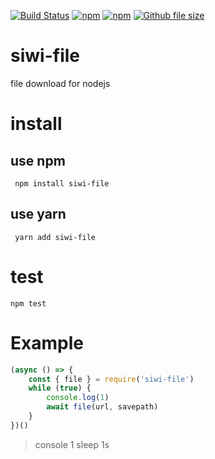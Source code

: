 [![Build Status](https://travis-ci.org/siwilizhao/siwi-file.svg?branch=master)](https://travis-ci.org/siwilizhao/siwi-file)
[![npm](https://img.shields.io/npm/v/siwi-file.svg)](https://www.npmjs.com/package/siwi-file)
[![npm](https://img.shields.io/npm/dt/siwi-file.svg)](https://www.npmjs.com/package/siwi-file)
[![Github file size](https://img.shields.io/github/size/siwilizhao/siwi-file/dist/index.js.svg)](https://github.com/siwilizhao/siwi-file/lib/index.js)

# siwi-file
file download for nodejs
# install

## use npm 

` npm install siwi-file`

## use yarn

` yarn add siwi-file`

# test

`npm test`

# Example

```js
(async () => {
    const { file } = require('siwi-file')
    while (true) {
        console.log(1)
        await file(url, savepath)
    }
})()
```

> console 1 sleep 1s 